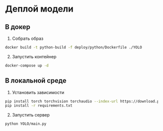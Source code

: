 # Деплой модели
## В докер
1. Собрать образ
```bash
docker build -t python-build -f deploy/python/Dockerfile ./YOLO
```
2. Запустить контейнер
```bash
docker-compose up -d
```
## В локальной среде
1. Установить зависимости
```bash
pip install torch torchvision torchaudio --index-url https://download.pytorch.org/whl/cu124
pip install -r requirements.txt
```
2. Запустить сервер
```bash
python YOLO/main.py
```